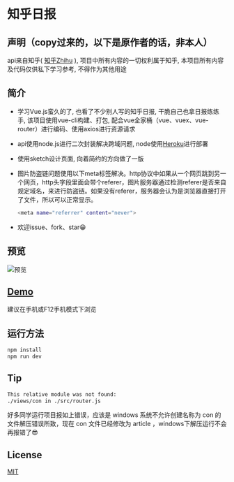 # 知乎日报

## 声明（copy过来的，以下是原作者的话，非本人）
api来自知乎( [知乎Zhihu](http://www.zhihu.com/) ), 项目中所有内容的一切权利属于知乎, 本项目所有内容及代码仅供私下学习参考, 不得作为其他用途

## 简介
- 学习Vue.js蛮久的了, 也看了不少别人写的知乎日报, 干脆自己也拿日报练练手, 该项目使用vue-cli构建、打包, 配合vue全家桶（vue、vuex、vue-router）进行编码、使用axios进行资源请求

- api使用node.js进行二次封装解决跨域问题, node使用[Heroku](https://www.heroku.com/)进行部署

- 使用sketch设计页面, 向着简约的方向做了一版

- 图片防盗链问题使用以下meta标签解决。http协议中如果从一个网页跳到另一个网页，http头字段里面会带个referer，图片服务器通过检测referer是否来自规定域名，来进行防盗链。如果没有referer，服务器会认为是浏览器直接打开了文件，所以可以正常显示。

  ``` bash
  <meta name="referrer" content="never">
  ```
- 欢迎issue、fork、star😁

## 预览

![预览](https://github.com/walleeeee/daily-zhihu/blob/master/static/demo.jpg)

## [Demo](https://zhi3210happy.github.io/vuedaily/)

建议在手机或F12手机模式下浏览

## 运行方法

``` bash
npm install
npm run dev

```
## Tip

``` bash
This relative module was not found:
./views/con in ./src/router.js

```

好多同学运行项目报如上错误，应该是 windows 系统不允许创建名称为 con 的文件解压错误所致，现在 con 文件已经修改为 article ，windows下解压运行不会再报错了😎

## License

[MIT](https://opensource.org/licenses/MIT)

